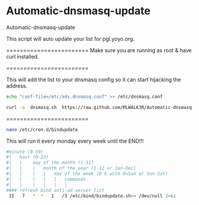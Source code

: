 Automatic-dnsmasq-update
========================

Automatic-dnsmasq-update


This script will auto update your list for pgl.yoyo.org.

========================
Make sure you are running as root & have curl installed.

========================

This will add the list to your dnsmasq config so it can start hijacking the address.
```bash
echo "conf-file=/etc/ads.dnsmasq.conf" >> /etc/dnsmasq.conf
```

```bash
curl -o  dnsmasq.sh  https://raw.github.com/MLWALK3R/Automatic-dnsmasq-update/master/dnsmasq.sh  | chmod +x dnsmasq.sh | ./dnsmasq.sh
```
========================

```bash
nano /etc/cron.d/bindupdate
```

This will run it every monday every week until the END!!!


```bash
#minute (0-59)
#|   hour (0-23)
#|   |    day of the month (1-31)
#|   |    |   month of the year (1-12 or Jan-Dec)
#|   |    |   |   day of the week (0-6 with 0=Sun or Sun-Sat)
#|   |    |   |   |   commands
#|   |    |   |   |   |
#### refresh bind anti-ad server list
 15   7   *  *   1   /3 /etc/bind/bindupdate.sh>> /dev/null 2>&1
 ```
